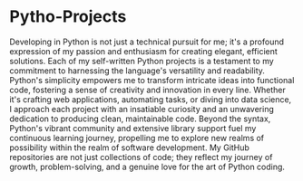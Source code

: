 # Pytho-Projects
Developing in Python is not just a technical pursuit for me; it's a profound expression of my passion and enthusiasm for creating elegant, efficient solutions. Each of my self-written Python projects is a testament to my commitment to harnessing the language's versatility and readability. Python's simplicity empowers me to transform intricate ideas into functional code, fostering a sense of creativity and innovation in every line. Whether it's crafting web applications, automating tasks, or diving into data science, I approach each project with an insatiable curiosity and an unwavering dedication to producing clean, maintainable code. Beyond the syntax, Python's vibrant community and extensive library support fuel my continuous learning journey, propelling me to explore new realms of possibility within the realm of software development. My GitHub repositories are not just collections of code; they reflect my journey of growth, problem-solving, and a genuine love for the art of Python coding. 
